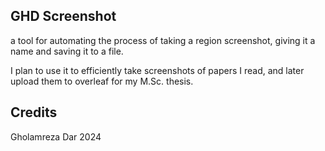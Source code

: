 ## GHD Screenshot
a tool for automating the process of taking a region screenshot, giving it a name and saving it to a file.

I plan to use it to efficiently take screenshots of papers I read, and later upload them to overleaf for my M.Sc. thesis.

## Credits
Gholamreza Dar 2024
